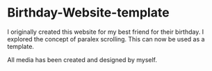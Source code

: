 # Birthday-Website-template
I originally created this website for my best friend for their birthday. I explored the concept of paralex scrolling. 
This can now be used as a template. 

All media has been created and designed by myself. 
